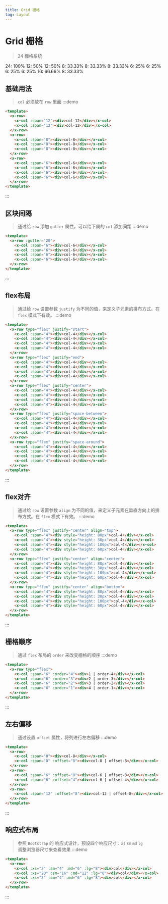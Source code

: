 ```yaml
---
title: Grid 栅格
tag: Layout
---
```


# Grid 栅格
> 24 栅格系统
<div class="components-grid-demo">
  <x-row>
    <x-col :span="24" class="color1">24: 100%</x-col>
  </x-row>
  <x-row>
    <x-col :span="12" class="color2">12: 50%</x-col>
    <x-col :span="12" class="color3">12: 50%</x-col>
  </x-row>
  <x-row>
    <x-col :span="8" class="color1">8: 33.33%</x-col>
    <x-col :span="8" class="color2">8: 33.33%</x-col>
    <x-col :span="8" class="color1">8: 33.33%</x-col>
  </x-row>
  <x-row>
    <x-col :span="6" class="color3">6: 25%</x-col>
    <x-col :span="6" class="color2">6: 25%</x-col>
    <x-col :span="6" class="color3">6: 25%</x-col>
    <x-col :span="6" class="color2">6: 25%</x-col>
  </x-row>
  <x-row>
    <x-col :span="16" class="color1">16: 66.66%</x-col>
    <x-col :span="8" class="color2">8: 33.33%</x-col>
  </x-row>
</div>

## 基础用法
> `col` 必须放在 `row` 里面
:::demo
```html
<template>
  <x-row>
    <x-col :span="12"><div>col-12</div></x-col>
    <x-col :span="12"><div>col-12</div></x-col>
  </x-row>
  <x-row>
    <x-col :span="8"><div>col-8</div></x-col>
    <x-col :span="8"><div>col-8</div></x-col>
    <x-col :span="8"><div>col-8</div></x-col>
  </x-row>
  <x-row>
    <x-col :span="6"><div>col-6</div></x-col>
    <x-col :span="6"><div>col-6</div></x-col>
    <x-col :span="6"><div>col-6</div></x-col>
    <x-col :span="6"><div>col-6</div></x-col>
  </x-row>
</template>
```
:::

## 区块间隔
> 通过给 `row` 添加 `gutter` 属性，可以给下属的 `col` 添加间距
:::demo
```html
<template>
  <x-row :gutter="20">
    <x-col :span="6"><div>col-6</div></x-col>
    <x-col :span="6"><div>col-6</div></x-col>
    <x-col :span="6"><div>col-6</div></x-col>
    <x-col :span="6"><div>col-6</div></x-col>
  </x-row>
</template>
```
:::

## flex布局
> 通过给 `row` 设置参数 `justify` 为不同的值，来定义子元素的排布方式。在 `flex` 模式下有效。
:::demo
```html
<template>
  <x-row type="flex" justify="start">
    <x-col :span="4"><div>col-4</div></x-col>
    <x-col :span="4"><div>col-4</div></x-col>
    <x-col :span="4"><div>col-4</div></x-col>
    <x-col :span="4"><div>col-4</div></x-col>
  </x-row>
  <x-row type="flex" justify="end">
    <x-col :span="4"><div>col-4</div></x-col>
    <x-col :span="4"><div>col-4</div></x-col>
    <x-col :span="4"><div>col-4</div></x-col>
    <x-col :span="4"><div>col-4</div></x-col>
  </x-row>
  <x-row type="flex" justify="center">
    <x-col :span="4"><div>col-4</div></x-col>
    <x-col :span="4"><div>col-4</div></x-col>
    <x-col :span="4"><div>col-4</div></x-col>
    <x-col :span="4"><div>col-4</div></x-col>
  </x-row>
  <x-row type="flex" justify="space-between">
    <x-col :span="4"><div>col-4</div></x-col>
    <x-col :span="4"><div>col-4</div></x-col>
    <x-col :span="4"><div>col-4</div></x-col>
    <x-col :span="4"><div>col-4</div></x-col>
  </x-row>
  <x-row type="flex" justify="space-around">
    <x-col :span="4"><div>col-4</div></x-col>
    <x-col :span="4"><div>col-4</div></x-col>
    <x-col :span="4"><div>col-4</div></x-col>
    <x-col :span="4"><div>col-4</div></x-col>
  </x-row>
</template>
```
:::

## flex对齐
> 通过给 `row` 设置参数 `align` 为不同的值，来定义子元素在垂直方向上的排布方式。在 `flex` 模式下有效。
:::demo
```html
<template>
  <x-row type="flex" justify="center" align="top">
    <x-col :span="4"><div style="height: 80px">col-4</div></x-col>
    <x-col :span="4"><div style="height: 30px">col-4</div></x-col>
    <x-col :span="4"><div style="height: 100px">col-4</div></x-col>
    <x-col :span="4"><div style="height: 60px">col-4</div></x-col>
  </x-row>
  <x-row type="flex" justify="center" align="center">
    <x-col :span="4"><div style="height: 80px">col-4</div></x-col>
    <x-col :span="4"><div style="height: 30px">col-4</div></x-col>
    <x-col :span="4"><div style="height: 100px">col-4</div></x-col>
    <x-col :span="4"><div style="height: 60px">col-4</div></x-col>
  </x-row>
  <x-row type="flex" justify="center" align="bottom">
    <x-col :span="4"><div style="height: 80px">col-4</div></x-col>
    <x-col :span="4"><div style="height: 30px">col-4</div></x-col>
    <x-col :span="4"><div style="height: 100px">col-4</div></x-col>
    <x-col :span="4"><div style="height: 60px">col-4</div></x-col>
  </x-row>
</template>
```
:::


## 栅格顺序
> 通过 `flex` 布局的 `order` 来改变栅格的顺序
:::demo
```html
<template>
  <x-row type="flex">
    <x-col :span="6" :order="4"><div>1 | order-4</div></x-col>
    <x-col :span="6" :order="3"><div>2 | order-3</div></x-col>
    <x-col :span="6" :order="2"><div>3 | order-2</div></x-col>
    <x-col :span="6" :order="1"><div>4 | order-1</div></x-col>
  </x-row>
</template>
```
:::

## 左右偏移
> 通过设置 `offset` 属性，将列进行左右偏移
:::demo
```html
<template>
  <x-row>
    <x-col :span="8"><div>col-8</div></x-col>
    <x-col :span="8" :offset="8"><div>col-8 | offset-8</div></x-col>
  </x-row>
  <x-row>
    <x-col :span="6" :offset="8"><div>col-6 | offset-8</div></x-col>
    <x-col :span="6" :offset="4"><div>col-6 | offset-4</div></x-col>
  </x-row>
  <x-row>
    <x-col :span="12" :offset="8"><div>col-12 | offset-8</div></x-col>
  </x-row>
</template>
```
:::

## 响应式布局
> 参照 `Bootstrap` 的 响应式设计，预设四个响应尺寸：`xs` `sm` `md` `lg` <br>
调整浏览器尺寸来查看效果
:::demo
```html
<template>
  <x-row>
    <x-col :xs="2" :sm="4" :md="6" :lg="8"><div>col</div></x-col>
    <x-col :xs="20" :sm="16" :md="12" :lg="8"><div>col</div></x-col>
    <x-col :xs="2" :sm="4" :md="6" :lg="8"><div>col</div></x-col>
  </x-row>
</template>
```
:::